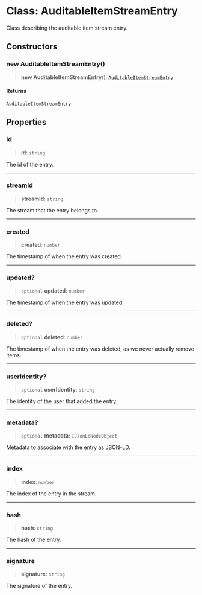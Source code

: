 # Class: AuditableItemStreamEntry

Class describing the auditable item stream entry.

## Constructors

### new AuditableItemStreamEntry()

> **new AuditableItemStreamEntry**(): [`AuditableItemStreamEntry`](AuditableItemStreamEntry.md)

#### Returns

[`AuditableItemStreamEntry`](AuditableItemStreamEntry.md)

## Properties

### id

> **id**: `string`

The id of the entry.

***

### streamId

> **streamId**: `string`

The stream that the entry belongs to.

***

### created

> **created**: `number`

The timestamp of when the entry was created.

***

### updated?

> `optional` **updated**: `number`

The timestamp of when the entry was updated.

***

### deleted?

> `optional` **deleted**: `number`

The timestamp of when the entry was deleted, as we never actually remove items.

***

### userIdentity?

> `optional` **userIdentity**: `string`

The identity of the user that added the entry.

***

### metadata?

> `optional` **metadata**: `IJsonLdNodeObject`

Metadata to associate with the entry as JSON-LD.

***

### index

> **index**: `number`

The index of the entry in the stream.

***

### hash

> **hash**: `string`

The hash of the entry.

***

### signature

> **signature**: `string`

The signature of the entry.
